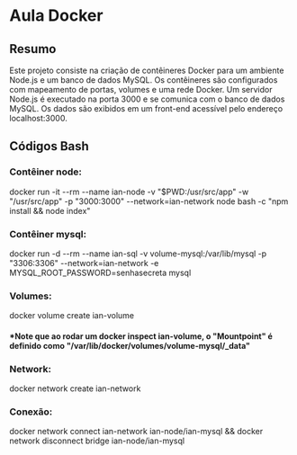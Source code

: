 # Aula Docker

## Resumo
Este projeto consiste na criação de contêineres Docker para um ambiente Node.js e um banco de dados MySQL. Os contêineres são configurados com mapeamento de portas, volumes e uma rede Docker. Um servidor Node.js é executado na porta 3000 e se comunica com o banco de dados MySQL. Os dados são exibidos em um front-end acessível pelo endereço localhost:3000.

## Códigos Bash
### Contêiner node: 
docker run -it --rm --name ian-node -v "$PWD:/usr/src/app" -w "/usr/src/app" -p "3000:3000" --network=ian-network node bash -c "npm install && node index"

### Contêiner mysql: 
docker run -d --rm --name ian-sql -v volume-mysql:/var/lib/mysql -p "3306:3306" --network=ian-network -e MYSQL_ROOT_PASSWORD=senhasecreta mysql

### Volumes: 
docker volume create ian-volume
#### *Note que ao rodar um docker inspect ian-volume, o "Mountpoint" é definido como "/var/lib/docker/volumes/volume-mysql/_data"

### Network: 
docker network create ian-network

### Conexão: 
docker network connect ian-network ian-node/ian-mysql &&
docker network disconnect bridge ian-node/ian-mysql

